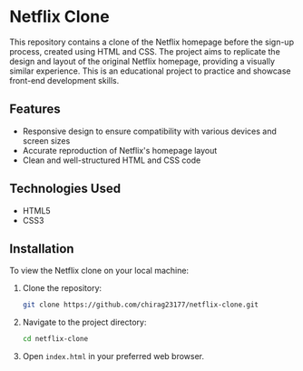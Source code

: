 # Netflix Clone

This repository contains a clone of the Netflix homepage before the sign-up process, created using HTML and CSS. The project aims to replicate the design and layout of the original Netflix homepage, providing a visually similar experience. This is an educational project to practice and showcase front-end development skills.

## Features

- Responsive design to ensure compatibility with various devices and screen sizes
- Accurate reproduction of Netflix's homepage layout
- Clean and well-structured HTML and CSS code

## Technologies Used

- HTML5
- CSS3

## Installation

To view the Netflix clone on your local machine:

1. Clone the repository:
   ```bash
   git clone https://github.com/chirag23177/netflix-clone.git
   ```
2. Navigate to the project directory:
   ```bash
   cd netflix-clone
   ```
3. Open `index.html` in your preferred web browser.

